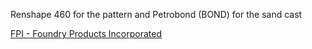 Renshape 460 for the pattern and Petrobond (BOND) for the sand cast

[FPI - Foundry Products Incorporated](http://www.foundryproductsonline.com/)